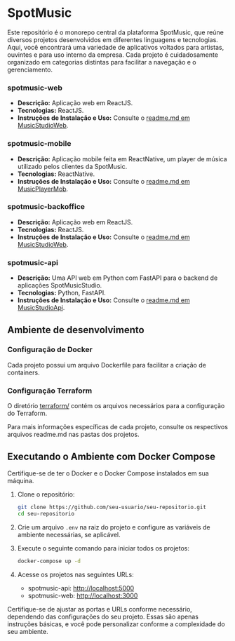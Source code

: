 # SpotMusic

Este repositório é o monorepo central da plataforma SpotMusic, que reúne diversos projetos desenvolvidos em diferentes linguagens e tecnologias. Aqui, você encontrará uma variedade de aplicativos voltados para artistas, ouvintes e para uso interno da empresa. Cada projeto é cuidadosamente organizado em categorias distintas para facilitar a navegação e o gerenciamento.

### spotmusic-web

- **Descrição:** Aplicação web em ReactJS.
- **Tecnologias:** ReactJS.
- **Instruções de Instalação e Uso:** Consulte o [readme.md em MusicStudioWeb](MusicStudioWeb/readme.md).

### spotmusic-mobile

- **Descrição:** Aplicação mobile feita em ReactNative, um player de música utilizado pelos clientes da SpotMusic.
- **Tecnologias:** ReactNative.
- **Instruções de Instalação e Uso:** Consulte o [readme.md em MusicPlayerMob](MusicPlayerMob/readme.md).

### spotmusic-backoffice

- **Descrição:** Aplicação web em ReactJS.
- **Tecnologias:** ReactJS.
- **Instruções de Instalação e Uso:** Consulte o [readme.md em MusicStudioWeb](MusicStudioWeb/readme.md).

### spotmusic-api

- **Descrição:** Uma API web em Python com FastAPI para o backend de aplicações SpotMusicStudio.
- **Tecnologias:** Python, FastAPI.
- **Instruções de Instalação e Uso:** Consulte o [readme.md em MusicStudioApi](MusicStudioApi/readme.md).


## **Ambiente de desenvolvimento**

### Configuração de Docker

Cada projeto possui um arquivo Dockerfile para facilitar a criação de containers.

### Configuração Terraform

O diretório [terraform/](terraform/) contém os arquivos necessários para a configuração do Terraform.

Para mais informações específicas de cada projeto, consulte os respectivos arquivos readme.md nas pastas dos projetos.

## **Executando o Ambiente com Docker Compose**

Certifique-se de ter o Docker e o Docker Compose instalados em sua máquina.

1. Clone o repositório:

   ```bash
   git clone https://github.com/seu-usuario/seu-repositorio.git
   cd seu-repositorio
   ```

2. Crie um arquivo `.env` na raiz do projeto e configure as variáveis de ambiente necessárias, se aplicável.

3. Execute o seguinte comando para iniciar todos os projetos:

   ```bash
   docker-compose up -d
   ```

4. Acesse os projetos nas seguintes URLs:

   - spotmusic-api: [http://localhost:5000](http://localhost:5000)
   - spotmusic-web: [http://localhost:3000](http://localhost:3000)

Certifique-se de ajustar as portas e URLs conforme necessário, dependendo das configurações do seu projeto. Essas são apenas instruções básicas, e você pode personalizar conforme a complexidade do seu ambiente.
